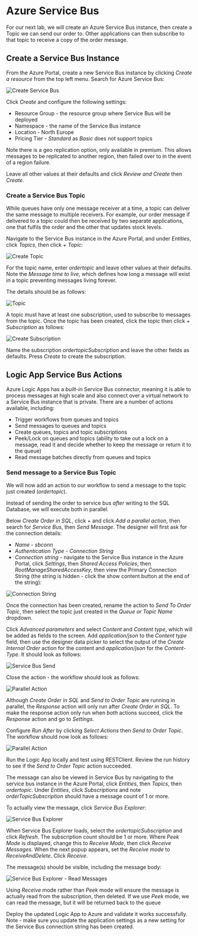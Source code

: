 # Azure Service Bus

For our next lab, we will create an Azure Service Bus instance, then create a Topic we can send our order to. Other applications can then subscribe to that topic to receive a copy of the order message.

## Create a Service Bus Instance
From the Azure Portal, create a new Service Bus instance by clicking *Create a resource* from the top left menu. Search for Azure Service Bus:

![Create Service Bus](<images/Azure Portal - Create Service Bus.png>)

Click *Create* and configure the following settings:

- Resource Group - the resource group where Service Bus will be deployed
- Namespace - the name of the Service Bus instance
- Location - North Europe
- Pricing Tier - *Standard* as *Basic* does not support topics

Note there is a geo replication option, only available in premium. This allows messages to be replicated to another region, then failed over to in the event of a region failure.

Leave all other values at their defaults and click *Review and Create* then *Create*.

### Create a Service Bus Topic

While queues have only one message receiver at a time, a topic can deliver the same message to multiple receivers. For example, our order message if delivered to a topic could then be received by two separate applications, one that fulfils the order and the other that updates stock levels.

Navigate to the Service Bus instance in the Azure Portal, and under *Entities*, click *Topics*, then click *+ Topic*:

![Create Topic](<images/Service Bus - Create Topic.png>)

For the topic name, enter *ordertopic* and leave other values at their defaults. Note the *Message time to live*, which defines how long a message will exist in a topic preventing messages living forever.

The details should be as follows:

![Topic](<images/Service Bus - Topic Details.png>)

A topic must have at least one subscription, used to subscribe to messages from the topic. Once the topic has been created, click the topic then click *+ Subscription* as follows:

![Create Subscription](<images/Service Bus - Create Subscription.png>)

Name the subscription *ordertopicSubscription* and leave the other fields as defaults. Press *Create* to create the subscription.

## Logic App Service Bus Actions

Azure Logic Apps has a *built-in* Service Bus connector, meaning it is able to process messages at high scale and also connect over a virtual network to a Service Bus instance that is private. There are a number of actions available, including:

- Trigger workflows from queues and topics
- Send messages to queues and topics
- Create queues, topics and topic subscriptions
- Peek/Lock on queues and topics (ability to take out a lock on a message, read it and decide whether to keep the message or return it to the queue)
- Read message batches directly from queues and topics

### Send message to a Service Bus Topic

We will now add an action to our workflow to send a message to the topic just created (*ordertopic*). 

Instead of sending the order to service bus *after* writing to the SQL Database, we will execute both in parallel.

Below *Create Order in SQL*, click + and click *Add a parallel action*, then search for *Service Bus*, then *Send Message*. The designer will first ask for the connection details:

- *Name* - *sbconn*
- *Authentication Type* - *Connection String*
- *Connection string* - navigate to the Service Bus instance in the Azure Portal, click *Settings*, then *Shared Access Policies*, then *RootManageSharedAccessKey*, then view the Primary Connection String (the string is hidden - click the show content button at the end of the string):

![Connection String](<images/Service Bus - Connection String.png>)

Once the connection has been created, rename the action to *Send To Order Topic*, then select the topic just created in the *Queue or Topic Name* dropdown.

Click *Advanced parameters* and select *Content* and *Content type*, which will be added as fields to the screen. Add *application/json* to the *Content type* field, then use the designer data picker to select the output of the *Create Internal Order* action for the content and *application/json* for the *Content-Type*. It should look as follows:

![Service Bus Send](<images/Workflow - SB Send.png>)

Close the action - the workflow should look as follows:

![Parallel Action](<images/Workflow - Parallel action (1).png>)

Although *Create Order in SQL* and *Send to Order Topic* are running in parallel, the *Response* action will only run after *Create Order in SQL*. To make the response action only run when *both* actions succeed, click the *Response* action and go to *Settings*.

Configure *Run After* by clicking *Select Actions* then *Send to Order Topic*. The workflow should now look as follows:

![Parallel Action](<images/Workflow - Parallel action (2).png>)

Run the Logic App locally and test using RESTClient. Review the run history to see if the *Send to Order Topic* action succeeded. 

The message can also be viewed in Service Bus by navigating to the service bus instance in the Azure Portal, click *Entities*, then *Topics*, then *ordertopic*. Under *Entities*, click *Subscriptions* and note *orderTopicSubscription* should have a message count of 1 or more.

To actually view the message, click *Service Bus Explorer*:

![Service Bus Explorer](<images/Service Bus - Explorer.png>)

When Service Bus Explorer loads, select the *ordertopicSubscription* and click *Refresh*. The subscription count should be 1 or more. Where *Peek Mode* is displayed, change this to *Receive Mode*, then click *Receive Messages*. When the next popup appears, set the *Receive mode* to *ReceiveAndDelete*. Click *Receive*.

The message(s) should be visible, including the message body:

![Service Bus Explorer - Read Messages](<images/Service Bus - Explorer Read Messages.png>)

Using *Receive* mode rather than *Peek* mode will ensure the message is actually read from the subscription, then deleted. If we use *Peek* mode, we can read the message, but it will be returned back to the queue

Deploy the updated Logic App to Azure and validate it works successfully. Note - make sure you update the application settings as a new setting for the Service Bus connection string has been created.
